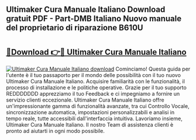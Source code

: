 ## Ultimaker Cura Manuale Italiano Download gratuit PDF - Part-DMB Italiano Nuovo manuale del proprietario di riparazione B610U

# <h2><a href="http://dfg16u9.blite.top/?on=Ultimaker+Cura+Manuale+Italiano">🔗Download 👉🔴 Ultimaker Cura Manuale Italiano</a></h2>

[![Ultimaker Cura Manuale Italiano download](https://i.imgur.com/lujVjoI.png)](http://dfg16u9.blite.top/?on=Ultimaker+Cura+Manuale+Italiano)
Cominciamo! Questa guida per l'utente è il tuo passaporto per il mondo delle possibilità con il tuo nuovo Ultimaker Cura Manuale Italiano. Acquisire familiarità con le funzionalità, il processo di installazione e le politiche operative. Grazie per il tuo supporto REDDDDDDD apprezziamo il tuo Feedback e ci impegniamo a fornire un servizio clienti eccezionale. Ultimaker Cura Manuale Italiano offre un'impressionante gamma di funzionalità avanzate, tra cui Controllo Vocale, sincronizzazione automatica, impostazioni personalizzabili e analisi in tempo reale, tutte accessibili dall'interfaccia intuitiva. Lavoriamo insieme, Ultimaker Cura Manuale Italiano. Il nostro Team di assistenza clienti è pronto ad aiutarti in ogni modo possibile.
